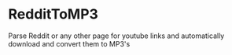 RedditToMP3
===========

Parse Reddit or any other page for youtube links and automatically download and convert them to MP3's
